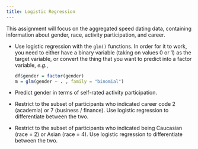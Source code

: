```yaml
---
title: Logistic Regression
---
```


This assignment will focus on the aggregated speed dating data, containing information about gender, race, activity participation, and career.

* Use logistic regression with the `glm()` functions. In order for it to work, you need to either have a binary variable (taking on values 0 or 1) as the target variable, or convert the thing that you want to predict into a factor variable, *e.g.*,

	```r
	df$gender = factor(gender)
	m = glm(gender ~ . , family = "binomial")
	```

* Predict gender in terms of self-rated activity participation.

* Restrict to the subset of participants who indicated career code 2 (academia) or 7 (business / finance). Use logistic regression to differentiate between the two. 

* Restrict to the subset of participants who indicated being Caucasian (race = 2) or Asian (race = 4). Use logistic regression to differentiate between the two. 